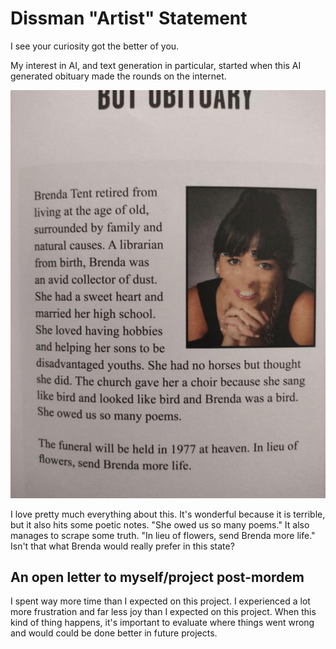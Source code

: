 # Dissman "Artist" Statement
I see your curiosity got the better of you.

My interest in AI, and text generation in particular, started when this AI generated obituary made the rounds on the internet.

![Bot Obituary](obituary.jpg)

I love pretty much everything about this. It's wonderful because it is terrible, but it also hits some poetic notes. "She owed us so many poems." It also manages to scrape some truth. "In lieu of flowers, send Brenda more life." Isn't that what Brenda would really prefer in this state?

## An open letter to myself/project post-mordem

I spent way more time than I expected on this project. I experienced a lot more frustration and far less joy than I expected on this project. When this kind of thing happens, it's important to evaluate where things went wrong and would could be done better in future projects.
